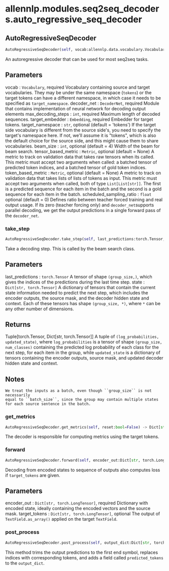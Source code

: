 # allennlp.modules.seq2seq_decoders.auto_regressive_seq_decoder

## AutoRegressiveSeqDecoder
```python
AutoRegressiveSeqDecoder(self, vocab:allennlp.data.vocabulary.Vocabulary, decoder_net:allennlp.modules.seq2seq_decoders.decoder_net.DecoderNet, max_decoding_steps:int, target_embedder:allennlp.modules.token_embedders.embedding.Embedding, target_namespace:str='tokens', tie_output_embedding:bool=False, scheduled_sampling_ratio:float=0, label_smoothing_ratio:Union[float, NoneType]=None, beam_size:int=4, tensor_based_metric:allennlp.training.metrics.metric.Metric=None, token_based_metric:allennlp.training.metrics.metric.Metric=None) -> None
```

An autoregressive decoder that can be used for most seq2seq tasks.

Parameters
----------
vocab : ``Vocabulary``, required
    Vocabulary containing source and target vocabularies. They may be under the same namespace
    (`tokens`) or the target tokens can have a different namespace, in which case it needs to
    be specified as `target_namespace`.
decoder_net : ``DecoderNet``, required
    Module that contains implementation of neural network for decoding output elements
max_decoding_steps : ``int``, required
    Maximum length of decoded sequences.
target_embedder : ``Embedding``, required
    Embedder for target tokens.
target_namespace : ``str``, optional (default = 'tokens')
    If the target side vocabulary is different from the source side's, you need to specify the
    target's namespace here. If not, we'll assume it is "tokens", which is also the default
    choice for the source side, and this might cause them to share vocabularies.
beam_size : ``int``, optional (default = 4)
    Width of the beam for beam search.
tensor_based_metric : ``Metric``, optional (default = None)
    A metric to track on validation data that takes raw tensors when its called.
    This metric must accept two arguments when called: a batched tensor
    of predicted token indices, and a batched tensor of gold token indices.
token_based_metric : ``Metric``, optional (default = None)
    A metric to track on validation data that takes lists of lists of tokens
    as input. This metric must accept two arguments when called, both
    of type `List[List[str]]`. The first is a predicted sequence for each item
    in the batch and the second is a gold sequence for each item in the batch.
scheduled_sampling_ratio : ``float`` optional (default = 0)
    Defines ratio between teacher forced training and real output usage. If its zero
    (teacher forcing only) and `decoder_net`supports parallel decoding, we get the output
    predictions in a single forward pass of the `decoder_net`.

### take_step
```python
AutoRegressiveSeqDecoder.take_step(self, last_predictions:torch.Tensor, state:Dict[str, torch.Tensor]) -> Tuple[torch.Tensor, Dict[str, torch.Tensor]]
```

Take a decoding step. This is called by the beam search class.

Parameters
----------
last_predictions : ``torch.Tensor``
    A tensor of shape ``(group_size,)``, which gives the indices of the predictions
    during the last time step.
state : ``Dict[str, torch.Tensor]``
    A dictionary of tensors that contain the current state information
    needed to predict the next step, which includes the encoder outputs,
    the source mask, and the decoder hidden state and context. Each of these
    tensors has shape ``(group_size, *)``, where ``*`` can be any other number
    of dimensions.

Returns
-------
Tuple[torch.Tensor, Dict[str, torch.Tensor]]
    A tuple of ``(log_probabilities, updated_state)``, where ``log_probabilities``
    is a tensor of shape ``(group_size, num_classes)`` containing the predicted
    log probability of each class for the next step, for each item in the group,
    while ``updated_state`` is a dictionary of tensors containing the encoder outputs,
    source mask, and updated decoder hidden state and context.

Notes
-----
    We treat the inputs as a batch, even though ``group_size`` is not necessarily
    equal to ``batch_size``, since the group may contain multiple states
    for each source sentence in the batch.

### get_metrics
```python
AutoRegressiveSeqDecoder.get_metrics(self, reset:bool=False) -> Dict[str, float]
```

The decoder is responsible for computing metrics using the target tokens.

### forward
```python
AutoRegressiveSeqDecoder.forward(self, encoder_out:Dict[str, torch.LongTensor], target_tokens:Dict[str, torch.LongTensor]=None) -> Dict[str, torch.Tensor]
```

Decoding from encoded states to sequence of outputs
also computes loss if ``target_tokens`` are given.

Parameters
----------
encoder_out : ``Dict[str, torch.LongTensor]``, required
    Dictionary with encoded state, ideally containing the encoded vectors and the
    source mask.
target_tokens : ``Dict[str, torch.LongTensor]``, optional
    The output of `TextField.as_array()` applied on the target `TextField`.


### post_process
```python
AutoRegressiveSeqDecoder.post_process(self, output_dict:Dict[str, torch.Tensor]) -> Dict[str, torch.Tensor]
```

This method trims the output predictions to the first end symbol, replaces indices with
corresponding tokens, and adds a field called ``predicted_tokens`` to the ``output_dict``.

